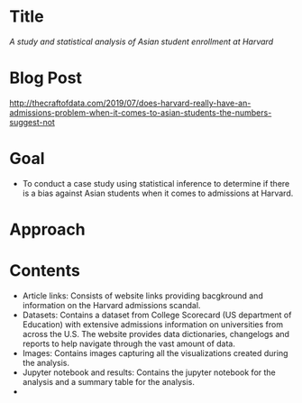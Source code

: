 # Title

*A study and statistical analysis of Asian student enrollment at Harvard*

# Blog Post

http://thecraftofdata.com/2019/07/does-harvard-really-have-an-admissions-problem-when-it-comes-to-asian-students-the-numbers-suggest-not

# Goal

- To conduct a case study using statistical inference to determine if there is a bias against Asian students when it comes to admissions at Harvard. 

# Approach 

# Contents

- Article links: Consists of website links providing bacgkround and information on the Harvard admissions scandal. 
- Datasets: Contains a dataset from College Scorecard (US department of Education) with extensive admissions information on universities from across the U.S. The website provides data dictionaries, changelogs and reports to help navigate through the vast amount of data.
- Images: Contains images capturing all the visualizations created during the analysis. 
- Jupyter notebook and results: Contains the jupyter notebook for the analysis and a summary table for the analysis. 
- 

